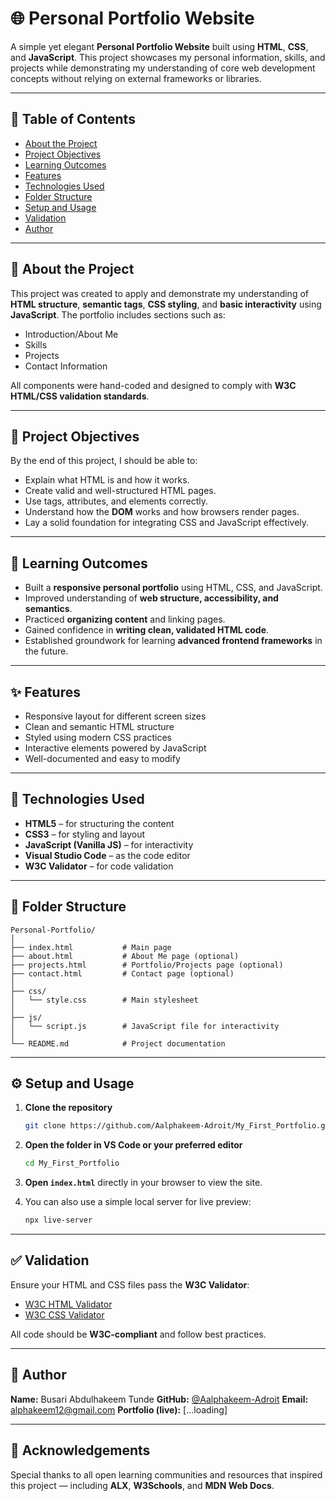 # 🌐 Personal Portfolio Website

A simple yet elegant **Personal Portfolio Website** built using **HTML**, **CSS**, and **JavaScript**.
This project showcases my personal information, skills, and projects while demonstrating my understanding of core web development concepts without relying on external frameworks or libraries.

---

## 🧭 Table of Contents

* [About the Project](#about-the-project)
* [Project Objectives](#project-objectives)
* [Learning Outcomes](#learning-outcomes)
* [Features](#features)
* [Technologies Used](#technologies-used)
* [Folder Structure](#folder-structure)
* [Setup and Usage](#setup-and-usage)
* [Validation](#validation)
* [Author](#author)

---

## 🧱 About the Project

This project was created to apply and demonstrate my understanding of **HTML structure**, **semantic tags**, **CSS styling**, and **basic interactivity** using **JavaScript**.
The portfolio includes sections such as:

* Introduction/About Me
* Skills
* Projects
* Contact Information

All components were hand-coded and designed to comply with **W3C HTML/CSS validation standards**.

---

## 🎯 Project Objectives

By the end of this project, I should be able to:

* Explain what HTML is and how it works.
* Create valid and well-structured HTML pages.
* Use tags, attributes, and elements correctly.
* Understand how the **DOM** works and how browsers render pages.
* Lay a solid foundation for integrating CSS and JavaScript effectively.

---

## 🧩 Learning Outcomes

* Built a **responsive personal portfolio** using HTML, CSS, and JavaScript.
* Improved understanding of **web structure, accessibility, and semantics**.
* Practiced **organizing content** and linking pages.
* Gained confidence in **writing clean, validated HTML code**.
* Established groundwork for learning **advanced frontend frameworks** in the future.

---

## ✨ Features

* Responsive layout for different screen sizes
* Clean and semantic HTML structure
* Styled using modern CSS practices
* Interactive elements powered by JavaScript
* Well-documented and easy to modify

---

## 🧰 Technologies Used

* **HTML5** – for structuring the content
* **CSS3** – for styling and layout
* **JavaScript (Vanilla JS)** – for interactivity
* **Visual Studio Code** – as the code editor
* **W3C Validator** – for code validation

---

## 📁 Folder Structure

```
Personal-Portfolio/
│
├── index.html           # Main page
├── about.html           # About Me page (optional)
├── projects.html        # Portfolio/Projects page (optional)
├── contact.html         # Contact page (optional)
│
├── css/
│   └── style.css        # Main stylesheet
│
├── js/
│   └── script.js        # JavaScript file for interactivity
│
└── README.md            # Project documentation
```

---

## ⚙️ Setup and Usage

1. **Clone the repository**

   ```bash
   git clone https://github.com/Aalphakeem-Adroit/My_First_Portfolio.git
   ```

2. **Open the folder in VS Code or your preferred editor**

   ```bash
   cd My_First_Portfolio
   ```

3. **Open `index.html`** directly in your browser to view the site.

4. You can also use a simple local server for live preview:

   ```bash
   npx live-server
   ```

---

## ✅ Validation

Ensure your HTML and CSS files pass the **W3C Validator**:

* [W3C HTML Validator](https://validator.w3.org/)
* [W3C CSS Validator](https://jigsaw.w3.org/css-validator/)

All code should be **W3C-compliant** and follow best practices.

---

## 👤 Author

**Name:** Busari Abdulhakeem Tunde
**GitHub:** [@Aalphakeem-Adroit](https://github.com/Aalphakeem-Adroit)
**Email:** [alphakeem12@gmail.com](mailto:alphakeem12@gmail.com)
**Portfolio (live):** [...loading]

---

## 🏁 Acknowledgements

Special thanks to all open learning communities and resources that inspired this project — including **ALX**, **W3Schools**, and **MDN Web Docs**.
